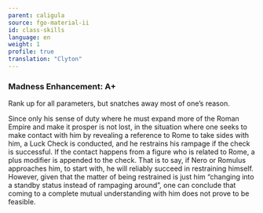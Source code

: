 ```yaml
---
parent: caligula
source: fgo-material-ii
id: class-skills
language: en
weight: 1
profile: true
translation: "Clyton"
---
```


### Madness Enhancement: A+

Rank up for all parameters, but snatches away most of one’s reason.

Since only his sense of duty where he must expand more of the Roman Empire and make it prosper is not lost, in the situation where one seeks to make contact with him by revealing a reference to Rome to take sides with him, a Luck Check is conducted, and he restrains his rampage if the check is successful. If the contact happens from a figure who is related to Rome, a plus modifier is appended to the check. That is to say, if Nero or Romulus approaches him, to start with, he will reliably succeed in restraining himself. However, given that the matter of being restrained is just him “changing into a standby status instead of rampaging around”, one can conclude that coming to a complete mutual understanding with him does not prove to be feasible.
